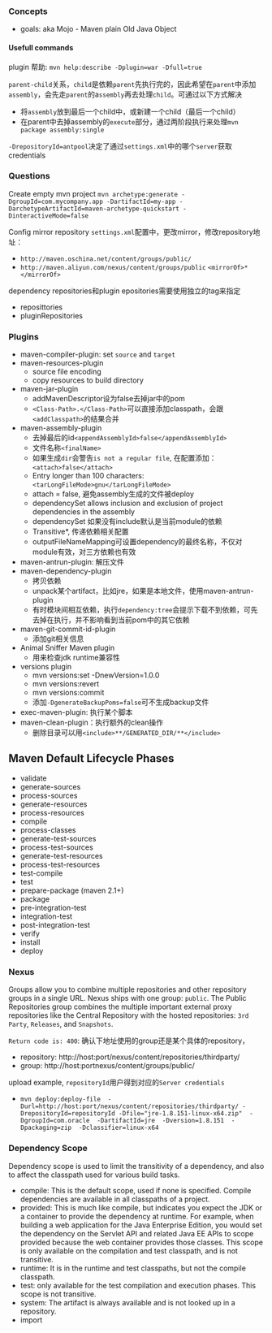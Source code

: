 ### Concepts
- goals: aka Mojo - Maven plain Old Java Object
#### Usefull commands
plugin 帮助: `mvn help:describe -Dplugin=war -Dfull=true`

`parent-child`关系，`child`是依赖`parent`先执行完的，因此希望在`parent`中添加`assembly`，会先走`parent`的a`ssembly`再去处理`child`。可通过以下方式解决
- 将`assembly`放到最后一个child中，或新建一个child（最后一个child）
- 在parent中去掉assembly的`execute`部分，通过两阶段执行来处理`mvn package assembly:single`

`-DrepositoryId=antpool`决定了通过`settings.xml`中的哪个`server`获取credentials

### Questions
Create empty mvn project
`mvn archetype:generate -DgroupId=com.mycompany.app -DartifactId=my-app -DarchetypeArtifactId=maven-archetype-quickstart -DinteractiveMode=false`

Config mirror repository
`settings.xml`配置中，更改mirror，修改repository地址：
- `http://maven.oschina.net/content/groups/public/`
- `http://maven.aliyun.com/nexus/content/groups/public`
`<mirrorOf>*</mirrorOf>`

dependency repositories和plugin epositories需要使用独立的tag来指定
- reposittories
- pluginRepositories

### Plugins
- maven-compiler-plugin: set `source` and `target`
- maven-resources-plugin
    - source file encoding
    - copy resources to build directory
- maven-jar-plugin
    - addMavenDescriptor设为false去掉jar中的pom
    - `<Class-Path>.</Class-Path>`可以直接添加classpath，会跟`<addClasspath>`的结果合并
- maven-assembly-plugin
    - 去掉最后的id`<appendAssemblyId>false</appendAssemblyId>`
    - 文件名称`<finalName>`
    - 如果生成`dir`会警告`is not a regular file`, 在配置添加：`<attach>false</attach>`
    - Entry longer than 100 characters: `<tarLongFileMode>gnu</tarLongFileMode>`
    - attach = false, 避免assembly生成的文件被deploy
    - dependencySet allows inclusion and exclusion of project dependencies in the assembly
    - dependencySet 如果没有include默认是当前module的依赖
    - Transitive*, 传递依赖相关配置
    - outputFileNameMapping可设置dependency的最终名称，不仅对module有效，对三方依赖也有效
- maven-antrun-plugin: 解压文件
- maven-dependency-plugin
    - 拷贝依赖
    - unpack某个artifact，比如jre，如果是本地文件，使用maven-antrun-plugin
    - 有时模块间相互依赖，执行`dependency:tree`会提示下载不到依赖，可先去掉在执行，并不影响看到当前pom中的其它依赖
- maven-git-commit-id-plugin
    - 添加git相关信息
- Animal Sniffer Maven plugin
    - 用来检查jdk runtime兼容性
- versions plugin
    - mvn versions:set -DnewVersion=1.0.0
    - mvn versions:revert
    - mvn versions:commit
    - 添加`-DgenerateBackupPoms=false`可不生成backup文件
- exec-maven-plugin: 执行某个脚本
- maven-clean-plugin：执行额外的clean操作
    - 删除目录可以用`<include>**/GENERATED_DIR/**</include>`

## Maven Default Lifecycle Phases
- validate
- generate-sources
- process-sources
- generate-resources
- process-resources
- compile
- process-classes
- generate-test-sources
- process-test-sources
- generate-test-resources
- process-test-resources
- test-compile
- test
- prepare-package (maven 2.1+)
- package
- pre-integration-test
- integration-test
- post-integration-test
- verify
- install
- deploy

### Nexus
Groups allow you to combine multiple repositories and other repository groups in a single URL.
Nexus ships with one group: `public`. The Public Repositories group combines the multiple important external proxy repositories like the Central Repository with the hosted repositories: `3rd Party`, `Releases`, and `Snapshots`.

`Return code is: 400`: 确认下地址使用的group还是某个具体的repository，
- repository: http://host:port/nexus/content/repositories/thirdparty/
- group: http://host:portnexus/content/groups/public/

upload example, `repositoryId`用户得到对应的`Server credentials`
- `mvn deploy:deploy-file  -Durl=http://host:port/nexus/content/repositories/thirdparty/ -DrepositoryId=repositoryId -Dfile="jre-1.8.151-linux-x64.zip"  -DgroupId=com.oracle  -DartifactId=jre  -Dversion=1.8.151  -Dpackaging=zip  -Dclassifier=linux-x64`

### Dependency Scope
Dependency scope is used to limit the transitivity of a dependency, and also to affect the classpath used for various build tasks.
- compile: This is the default scope, used if none is specified. Compile dependencies are available in all classpaths of a project.
- provided: This is much like compile, but indicates you expect the JDK or a container to provide the dependency at runtime. For example, when building a web application for the Java Enterprise Edition, you would set the dependency on the Servlet API and related Java EE APIs to scope provided because the web container provides those classes. This scope is only available on the compilation and test classpath, and is not transitive.
- runtime: It is in the runtime and test classpaths, but not the compile classpath.
- test: only available for the test compilation and execution phases. This scope is not transitive.
- system: The artifact is always available and is not looked up in a repository.
- import

